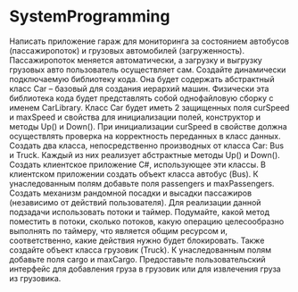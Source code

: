 # SystemProgramming

Написать приложение гараж для мониторинга за состоянием автобусов (пассажиропоток) и грузовых автомобилей (загруженность). Пассажиропоток меняется автоматически, а загрузку и выгрузку грузовых авто пользователь осуществляет сам.
Создайте динамически подключаемую библиотеку кода. Она будет содержать абстрактный класс Car – базовый для создания иерархий машин. Физически эта библиотека кода будет представлять собой однофайловую сборку с именем CarLibrary. 
Класс Car будет иметь 2 защищенных поля curSpeed и maxSpeed и свойства для инициализации полей, конструктор и методы Up() и Down(). При инициализации curSpeed в свойстве должна осуществлять проверка на корректность переданных в класс данных.
Создать два класса, непосредственно производных от класса Car: Bus и Truck. Каждый из них реализует абстрактные методы Up() и Down().
Создать клиентское приложение С#, использующее эти классы.
В клиентском приложении создать объект класса автобус (Bus). К унаследованным полям добавьте поля passengers и maxPassengers. Создать механизм рандомной посадки и высадки пассажиров (независимо от действий пользователя). Для реализации данной подзадачи использовать потоки и таймер. Подумайте, какой метод поместить в потоки, сколько потоков, какую операцию целесообразно выполнять по таймеру, что является общим ресурсом и, соответственно, какие действия нужно будет блокировать. Также создайте объект класса грузовик (Truck). К унаследованным полям добавьте поля cargo и maxCargo. Предоставьте пользовательский интерфейс для добавления груза в грузовик или для извлечения груза из грузовика.
